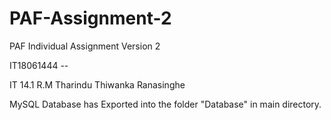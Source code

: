 # PAF-Assignment-2
PAF Individual Assignment Version 2

IT18061444 --

IT 14.1
R.M Tharindu Thiwanka Ranasinghe

MySQL Database has Exported into the folder "Database" in main directory.

